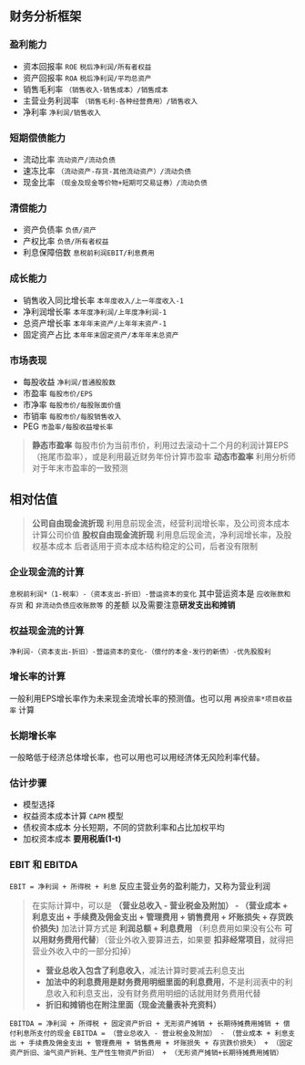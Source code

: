 ## 财务分析框架

### 盈利能力
+ 资本回报率 `ROE` `税后净利润/所有者权益`
+ 资产回报率 `ROA` `税后净利润/平均总资产`
+ 销售毛利率 `（销售收入-销售成本）/销售成本`
+ 主营业务利润率 `（销售毛利-各种经营费用）/销售收入`
+ 净利率 `净利润/销售收入`

### 短期偿债能力
+ 流动比率 `流动资产/流动负债`
+ 速冻比率 `（流动资产-存货-其他流动资产）/流动负债`
+ 现金比率 `（现金及现金等价物+短期可交易证券）/流动负债`

### 清偿能力
+ 资产负债率 `负债/资产`
+ 产权比率 `负债/所有者权益`
+ 利息保障倍数 `息税前利润EBIT/利息费用`

### 成长能力
+ 销售收入同比增长率 `本年度收入/上一年度收入-1`
+ 净利润增长率 `本年度净利润/上年度净利润-1`
+ 总资产增长率 `本年年末资产/上年年末资产-1`
+ 固定资产占比 `本年年末固定资产/本年年末总资产`

### 市场表现
+ 每股收益 `净利润/普通股股数`
+ 市盈率 `每股市价/EPS`
+ 市净率 `每股市价/每股账面价值`
+ 市销率 `每股市价/每股销售收入`
+ PEG `市盈率/每股收益增长率`

>**静态市盈率** 每股市价为当前市价，利用过去滚动十二个月的利润计算EPS（拖尾市盈率），或是利用最近财务年份计算市盈率
>**动态市盈率** 利用分析师对于年末市盈率的一致预测

## 相对估值
>**公司自由现金流折现** 利用息前现金流，经营利润增长率，及公司资本成本计算公司价值
>**股权自由现金流折现** 利用息后现金流，净利润增长率，及股权基本成本
>后者适用于资本成本结构稳定的公司，后者没有限制

### 企业现金流的计算
`息税前利润*（1-税率）-（资本支出-折旧）-营运资本的变化`
其中营运资本是 `应收账款和存货` 和 `非流动负债应收账款等` 的差额
以及需要注意**研发支出和摊销**

### 权益现金流的计算
`净利润-（资本支出-折旧）-营运资本的变化-（偿付的本金-发行的新债）-优先股股利`

### 增长率的计算
一般利用EPS增长率作为未来现金流增长率的预测值。也可以用 `再投资率*项目收益率` 计算

### 长期增长率
一般略低于经济总体增长率，也可以用也可以用经济体无风险利率代替。

### 估计步骤
+ 模型选择
+ 权益资本成本计算 `CAPM` 模型
+ 债权资本成本 分长短期，不同的贷款利率和占比加权平均
+ 加权资本成本 **要用税盾(1-t)**

### EBIT 和 EBITDA
`EBIT = 净利润 + 所得税 + 利息` 反应主营业务的盈利能力，又称为营业利润
> 在实际计算中，可以是 **（营业总收入 - 营业税金及附加） - （营业成本 + 利息支出 + 手续费及佣金支出 + 管理费用 + 销售费用 + 坏账损失 + 存货跌价损失)**
加法计算方式是 **利润总额 + 利息费用** （利息费用如果没有公布 **可以用财务费用代替**）（营业外收入要算进去，如果要 **扣非经常项目**，就得把营业外收入中的一部分扣掉）
> + **营业总收入包含了利息收入**，减法计算时要减去利息支出
> + **加法中的利息费用是财务费用明细里面的利息费用**，不是利润表中的利息收入和利息支出，没有财务费用明细的话就用财务费用代替
> + **折旧和摊销也在附注里面（现金流量表补充资料）**

`EBITDA = 净利润 + 所得税 + 固定资产折旧 + 无形资产摊销 + 长期待摊费用摊销 + 偿付利息所支付的现金`
`EBITDA = （营业总收入 - 营业税金及附加） - （营业成本 + 利息支出 + 手续费及佣金支出 + 管理费用 + 销售费用 + 坏账损失 + 存货跌价损失） + （固定资产折旧、油气资产折耗、生产性生物资产折旧） + （无形资产摊销+长期待摊费用摊销）`
